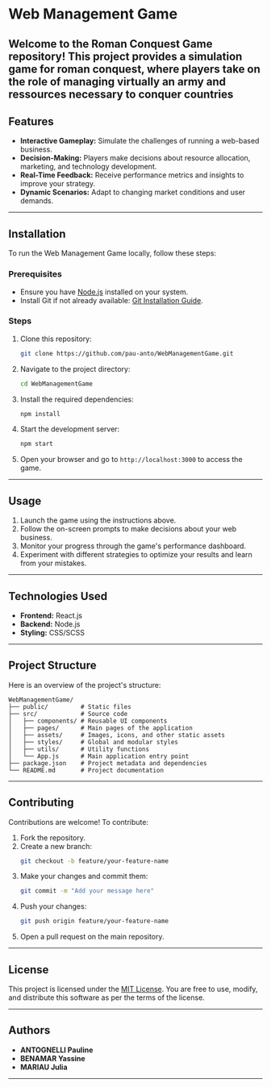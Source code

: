 # Web Management Game

Welcome to the **Roman Conquest Game** repository! This project provides a simulation game for roman conquest, where players take on the role of managing virtually an army and ressources necessary to conquer countries
---

## Features

- **Interactive Gameplay:** Simulate the challenges of running a web-based business.
- **Decision-Making:** Players make decisions about resource allocation, marketing, and technology development.
- **Real-Time Feedback:** Receive performance metrics and insights to improve your strategy.
- **Dynamic Scenarios:** Adapt to changing market conditions and user demands.

---

## Installation

To run the Web Management Game locally, follow these steps:

### Prerequisites
- Ensure you have [Node.js](https://nodejs.org/) installed on your system.
- Install Git if not already available: [Git Installation Guide](https://git-scm.com/book/en/v2/Getting-Started-Installing-Git).

### Steps
1. Clone this repository:
   ```bash
   git clone https://github.com/pau-anto/WebManagementGame.git
   ```

2. Navigate to the project directory:
   ```bash
   cd WebManagementGame
   ```

3. Install the required dependencies:
   ```bash
   npm install
   ```

4. Start the development server:
   ```bash
   npm start
   ```

5. Open your browser and go to `http://localhost:3000` to access the game.

---

## Usage

1. Launch the game using the instructions above.
2. Follow the on-screen prompts to make decisions about your web business.
3. Monitor your progress through the game's performance dashboard.
4. Experiment with different strategies to optimize your results and learn from your mistakes.

---

## Technologies Used

- **Frontend:** React.js
- **Backend:** Node.js
- **Styling:** CSS/SCSS

---

## Project Structure

Here is an overview of the project's structure:

```
WebManagementGame/
├── public/         # Static files
├── src/            # Source code
│   ├── components/ # Reusable UI components
│   ├── pages/      # Main pages of the application
│   ├── assets/     # Images, icons, and other static assets
│   ├── styles/     # Global and modular styles
│   ├── utils/      # Utility functions
│   └── App.js      # Main application entry point
├── package.json    # Project metadata and dependencies
└── README.md       # Project documentation
```

---

## Contributing

Contributions are welcome! To contribute:

1. Fork the repository.
2. Create a new branch:
   ```bash
   git checkout -b feature/your-feature-name
   ```
3. Make your changes and commit them:
   ```bash
   git commit -m "Add your message here"
   ```
4. Push your changes:
   ```bash
   git push origin feature/your-feature-name
   ```
5. Open a pull request on the main repository.

---

## License

This project is licensed under the [MIT License](LICENSE). You are free to use, modify, and distribute this software as per the terms of the license.

---

## Authors

- **ANTOGNELLI Pauline**
- **BENAMAR Yassine**
- **MARIAU Julia**
---

